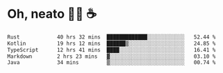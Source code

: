 # Oh, neato 🧑‍💻 ☕

<!--START_SECTION:waka-->

```txt
Rust            40 hrs 32 mins  █████████████░░░░░░░░░░░░   52.44 %
Kotlin          19 hrs 12 mins  ██████▒░░░░░░░░░░░░░░░░░░   24.85 %
TypeScript      12 hrs 41 mins  ████░░░░░░░░░░░░░░░░░░░░░   16.41 %
Markdown        2 hrs 23 mins   ▓░░░░░░░░░░░░░░░░░░░░░░░░   03.10 %
Java            34 mins         ▒░░░░░░░░░░░░░░░░░░░░░░░░   00.74 %
```
<!--END_SECTION:waka-->
